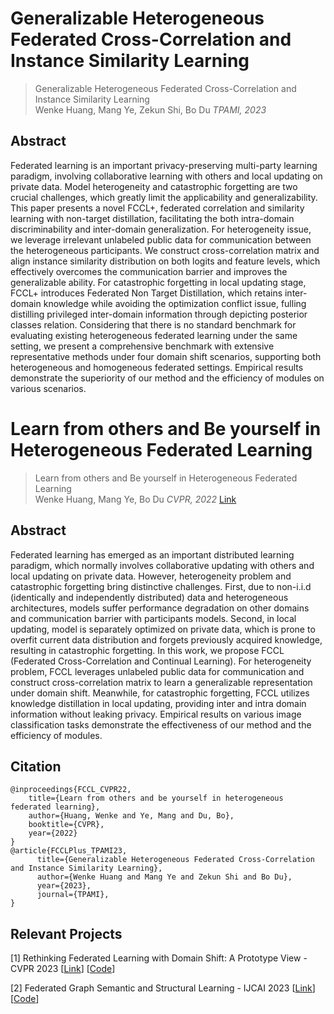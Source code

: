 # Generalizable Heterogeneous Federated Cross-Correlation and Instance Similarity Learning
> Generalizable Heterogeneous Federated Cross-Correlation and Instance Similarity Learning          
> Wenke Huang, Mang Ye, Zekun Shi, Bo Du
> *TPAMI, 2023*

## Abstract
Federated learning is an important privacy-preserving multi-party learning paradigm, involving collaborative learning with others and local updating on private data.  Model heterogeneity and  catastrophic forgetting are two crucial challenges, which greatly limit the applicability and generalizability. This paper presents a novel FCCL+, federated correlation and similarity learning with non-target distillation, facilitating the both intra-domain discriminability and inter-domain generalization. For heterogeneity issue, we leverage irrelevant unlabeled public data for communication between the heterogeneous participants. We construct cross-correlation matrix and align instance similarity distribution on both logits and feature levels, which effectively overcomes the communication barrier and improves the generalizable ability. For catastrophic forgetting in local updating stage, FCCL+ introduces Federated Non Target Distillation, which retains inter-domain knowledge while avoiding the optimization conflict issue, fulling distilling privileged inter-domain information through depicting posterior classes relation. Considering that there is no standard benchmark for evaluating existing heterogeneous federated learning under the same setting, we present a comprehensive benchmark with extensive representative methods under four domain shift scenarios, supporting both heterogeneous and homogeneous federated settings. Empirical results demonstrate the superiority of our method and the efficiency of modules on various scenarios.

# Learn from others and Be yourself in Heterogeneous Federated Learning
> Learn from others and Be yourself in Heterogeneous Federated Learning            
> Wenke Huang, Mang Ye, Bo Du
> *CVPR, 2022*
> [Link](https://openaccess.thecvf.com/content/CVPR2022/papers/Huang_Learn_From_Others_and_Be_Yourself_in_Heterogeneous_Federated_Learning_CVPR_2022_paper.pdf)

## Abstract
Federated learning has emerged as an important distributed learning paradigm, which normally involves collaborative updating with others and local updating on private data. However, heterogeneity problem and catastrophic forgetting bring distinctive challenges. First, due to non-i.i.d (identically and independently distributed) data and heterogeneous architectures, models suffer performance degradation on other domains and communication barrier with participants models. Second, in local updating, model is separately optimized on private data, which is prone to overfit current data distribution and forgets previously acquired knowledge, resulting in catastrophic forgetting. In this work, we propose FCCL (Federated Cross-Correlation and Continual Learning). For heterogeneity problem, FCCL leverages unlabeled public data for communication and construct cross-correlation matrix to learn a generalizable representation under domain shift. Meanwhile, for catastrophic forgetting, FCCL utilizes knowledge distillation in local updating, providing inter and intra domain information without leaking privacy. Empirical results on various image classification tasks demonstrate the effectiveness of our method and the efficiency of modules.

## Citation
```
@inproceedings{FCCL_CVPR22,
    title={Learn from others and be yourself in heterogeneous federated learning},
    author={Huang, Wenke and Ye, Mang and Du, Bo},
    booktitle={CVPR},
    year={2022}
}
@article{FCCLPlus_TPAMI23,
      title={Generalizable Heterogeneous Federated Cross-Correlation and Instance Similarity Learning}, 
      author={Wenke Huang and Mang Ye and Zekun Shi and Bo Du},
      year={2023},
      journal={TPAMI},
}
```

## Relevant Projects
[1] Rethinking Federated Learning with Domain Shift: A Prototype View - CVPR 2023 [[Link](https://openaccess.thecvf.com/content/CVPR2023/papers/Huang_Rethinking_Federated_Learning_With_Domain_Shift_A_Prototype_View_CVPR_2023_paper.pdf)] [[Code](https://github.com/WenkeHuang/RethinkFL)]

[2] Federated Graph Semantic and Structural Learning - IJCAI 2023 [[Link](https://marswhu.github.io/publications/files/FGSSL.pdf)][[Code](https://github.com/wgc-research/fgssl)]
